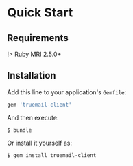# Quick Start

## Requirements

!> Ruby MRI 2.5.0+

## Installation

Add this line to your application's `Gemfile`:

```ruby
gem 'truemail-client'
```

And then execute:

    $ bundle

Or install it yourself as:

    $ gem install truemail-client
